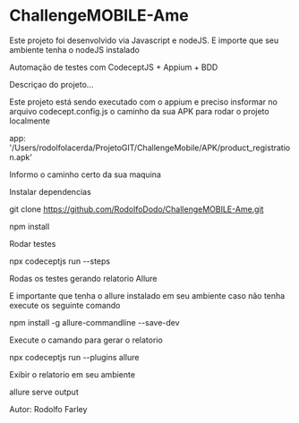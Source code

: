 # ChallengeMOBILE-Ame


Este projeto foi desenvolvido via Javascript e nodeJS. E importe que seu ambiente tenha o nodeJS instalado

Automação de testes com CodeceptJS + Appium + BDD

Descriçao do projeto...

Este projeto está sendo executado com o appium e preciso insformar no arquivo codecept.config.js o caminho da sua APK para rodar o projeto localmente 

app: '/Users/rodolfolacerda/ProjetoGIT/ChallengeMobile/APK/product_registration.apk'

Informo o caminho certo da sua maquina

Instalar dependencias

git clone https://github.com/RodolfoDodo/ChallengeMOBILE-Ame.git

npm install

Rodar testes

npx codeceptjs run --steps

Rodas os testes gerando relatorio Allure

E importante que tenha o allure instalado em seu ambiente caso não tenha execute os seguinte comando

npm install -g allure-commandline --save-dev

Execute o camando para gerar o relatorio

npx codeceptjs run --plugins allure

Exibir o relatorio em seu ambiente 

allure serve output

Autor: Rodolfo Farley

